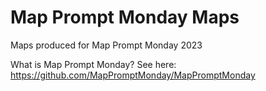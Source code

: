 # Map Prompt Monday Maps

Maps produced for Map Prompt Monday 2023

What is Map Prompt Monday? See here: https://github.com/MapPromptMonday/MapPromptMonday
